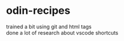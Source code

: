 # odin-recipes
trained a bit using git and html tags
<br>
done a lot of research about vscode shortcuts
